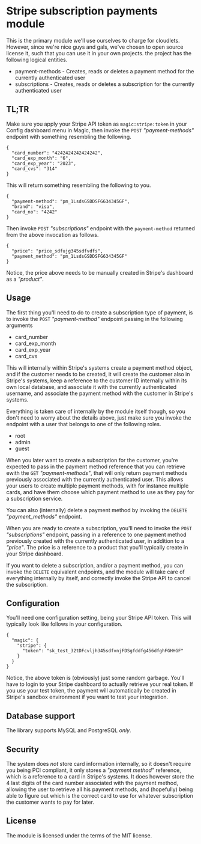 
# Stripe subscription payments module

This is the primary module we'll use ourselves to charge for cloudlets. However, since we're
nice guys and gals, we've chosen to open source license it, such that you can use it in your own
projects. the project has the following logical entities.

* payment-methods - Creates, reads or deletes a payment method for the currently authenticated user
* subscriptions - Creates, reads or deletes a subscription for the currently authenticated user

## TL;TR

Make sure you apply your Stripe API token as `magic:stripe:token` in your Config dashboard
menu in Magic, then invoke the `POST` _"payment-methods"_ endpoint with something resembling
the following.

```
{
  "card_number": "4242424242424242",
  "card_exp_month": "6",
  "card_exp_year": "2023",
  "card_cvs": "314"
}
```

This will return something resembling the following to you.

```
{
  "payment-method": "pm_1LsdsGSDDSFG634345GF",
  "brand": "visa",
  "card_no": "4242"
}
```

Then invoke `POST` _"subscriptions"_ endpoint with the `payment-method` returned from the above
invocation as follows.

```
{
  "price": "price_sdfujg345sdfvdfs",
  "payment_method": "pm_1LsdsGSDDSFG634345GF"
}
```

Notice, the price above needs to be manually created in Stripe's dashboard as a _"product"_.

## Usage

The first thing you'll need to do to create a subscription type of payment, is to invoke
the `POST` _"payment-method"_ endpoint passing in the following arguments

* card_number
* card_exp_month
* card_exp_year
* card_cvs

This will internally within Stripe's systems create a payment method object, and if the
customer needs to be created, it will create the customer also in Stripe's systems, keep
a reference to the customer ID internally within its own local database, and associate it
with the currently authenticated username, and associate the payment method with the
customer in Stripe's systems.

Everything is taken care of internally by the module itself though, so you don't need to
worry about the details above, just make sure you invoke the endpoint with a user that
belongs to one of the following roles.

* root
* admin
* guest

When you later want to create a subscription for the customer, you're expected to pass in the
payment method reference that you can retrieve ewith the `GET` _"payment-methods"_, that
will only return payment methods previously associated with the currently authenticated user.
This allows your users to create multiple payment methods, with for instance multiple cards,
and have them choose which payment method to use as they pay for a subscription service.

You can also (internally) delete a payment method by invoking the `DELETE` _"payment_methods"_
endpoint.

When you are ready to create a subscription, you'll need to invoke the `POST` _"subscriptions"_
endpoint, passing in a reference to one payment method previously created with the currently
authenticated user, in addition to a _"price"_. The price is a reference to a product
that you'll typically create in your Stripe dashboard.

If you want to delete a subscription, and/or a payment method, you can invoke the `DELETE`
equivalent endpoints, and the module will take care of everything internally by itself, and
correctly invoke the Stripe API to cancel the subscription.

## Configuration

You'll need one configuration setting, being your Stripe API token. This will typically
look like follows in your configuration.

```
{
  "magic": {
    "stripe": {
      "token": "sk_test_32tDFcvljh345sdfvnjFDSgfddfg456dfghFGHHGF"
    }
  }
}

```

Notice, the above token is (obviously) just some random garbage. You'll have to login to your
Stripe dashboard to actually retrieve your real token. If you use your test token, the payment
will automatically be created in Stripe's sandbox environment if you want to test your integration.

## Database support

The library supports MySQL and PostgreSQL _only_.

## Security

The system does _not_ store card information internally, so it doesn't require you being PCI
compliant, it only stores a _"payment method"_ reference, which is a reference to a card
in Stripe's systems. It does however store the 4 last digits of the card number associated
with the payment method, allowing the user to retrieve all his payment methods, and (hopefully)
being able to figure out which is the correct card to use for whatever subscription the customer
wants to pay for later.

## License

The module is licensed under the terms of the MIT license.

